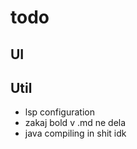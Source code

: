 # todo

## UI

## Util

- lsp configuration
- zakaj bold v .md ne dela
- java compiling in shit idk
